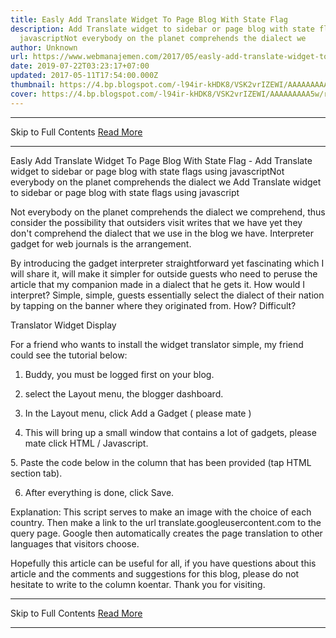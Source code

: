 ```yaml
---
title: Easly Add Translate Widget To Page Blog With State Flag
description: Add Translate widget to sidebar or page blog with state flags using
  javascriptNot everybody on the planet comprehends the dialect we
author: Unknown
url: https://www.webmanajemen.com/2017/05/easly-add-translate-widget-to-page-blog.html
date: 2019-07-22T03:23:17+07:00
updated: 2017-05-11T17:54:00.000Z
thumbnail: https://4.bp.blogspot.com/-l94ir-kHDK8/VSK2vrIZEWI/AAAAAAAAA5w/r5ZkFkd7n2o/s1600/google-translate-256.png
cover: https://4.bp.blogspot.com/-l94ir-kHDK8/VSK2vrIZEWI/AAAAAAAAA5w/r5ZkFkd7n2o/s1600/google-translate-256.png
---
```


<hr/> Skip to Full Contents <a href="https://www.webmanajemen.com/2017/05/easly-add-translate-widget-to-page-blog.html" rel="follow" class="button" id="read-more">Read More</a> <hr/> Easly Add Translate Widget To Page Blog With State Flag - Add Translate widget to sidebar or page blog with state flags using javascriptNot everybody on the planet comprehends the dialect we Add Translate widget to sidebar or page blog with state flags using javascript


Not everybody on the planet comprehends the dialect we comprehend, thus consider the possibility that outsiders visit writes that we have yet they don't comprehend the dialect that we use in the blog we have. Interpreter gadget for web journals is the arrangement. 


By introducing the gadget interpreter straightforward yet fascinating which I will share it, will make it simpler for outside guests who need to peruse the article that my companion made in a dialect that he gets it. How would I interpret? Simple, simple, guests essentially select the dialect of their nation by tapping on the banner where they originated from. How? Difficult?




Translator Widget Display





For a friend who wants to install the widget translator simple, my friend could see the tutorial below:


1. Buddy, you must be logged first on your blog.
2. select the Layout menu, the blogger dashboard.





3. In the Layout menu, click Add a Gadget ( please mate )





4. This will bring up a small window that contains a lot of gadgets, please mate click HTML / Javascript.




5. Paste the code below in the column that has been provided (tap HTML section tab).




6. After everything is done, click Save.



Explanation:
This script serves to make an image with the choice of each country. Then make a link to the url translate.googleusercontent.com to the query page. Google then automatically creates the page translation to other languages ​​that visitors choose.



Hopefully this article can be useful for all, if you have questions about this article and the comments and suggestions for this blog, please do not hesitate to write to the column koentar. Thank you for visiting. <hr/> Skip to Full Contents <a href="https://www.webmanajemen.com/2017/05/easly-add-translate-widget-to-page-blog.html" rel="follow" class="button" id="read-more">Read More</a> <hr/>